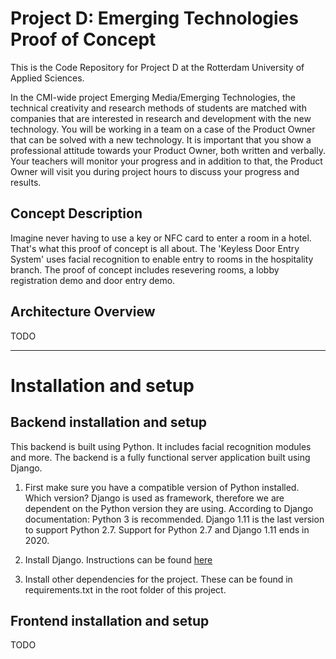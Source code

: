 # Project D: Emerging Technologies Proof of Concept 

This is the Code Repository for Project D at the Rotterdam University of Applied Sciences.

In the CMI-wide project Emerging Media/Emerging Technologies, the technical creativity and research methods of students are matched with companies that are interested in research and development with the new technology. You will be working in a team on a case of the Product Owner that can be solved with a new technology. It is important that you show a professional attitude towards your Product Owner, both written and verbally. Your teachers will monitor your progress and in addition to that, the Product Owner will visit you during project hours to discuss your progress and results.

## Concept Description

Imagine never having to use a key or NFC card to enter a room in a hotel. That's what this proof of concept is all about. The 'Keyless Door Entry System' uses facial recognition to enable entry to rooms in the hospitality branch. The proof of concept includes resevering rooms, a lobby registration demo and door entry demo. 

## Architecture Overview

TODO

___

# Installation and setup

## Backend installation and setup

This backend is built using Python. It includes facial recognition modules and more. The backend is a fully functional server application built using Django. 

1. First make sure you have a compatible version of Python installed. Which version? Django is used as framework, therefore we are dependent on the Python version they are using. According to Django documentation: Python 3 is recommended. Django 1.11 is the last version to support Python 2.7. Support for Python 2.7 and Django 1.11 ends in 2020.

2. Install Django. Instructions can be found [here](https://docs.djangoproject.com/en/2.2/intro/install/)

3. Install other dependencies for the project. These can be found in requirements.txt in the root folder of this project.

## Frontend installation and setup

TODO
